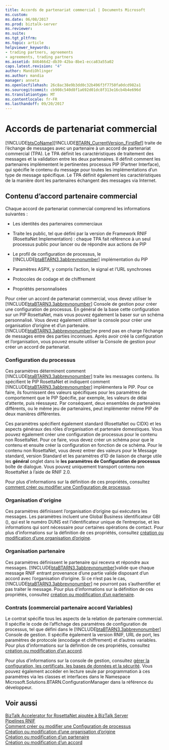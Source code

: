 ```yaml
---
title: Accords de partenariat commercial | Documents Microsoft
ms.custom: 
ms.date: 06/08/2017
ms.prod: biztalk-server
ms.reviewer: 
ms.suite: 
ms.tgt_pltfrm: 
ms.topic: article
helpviewer_keywords:
- trading partners, agreements
- agreements, trading partners
ms.assetid: 846466d2-db39-42ba-8be1-ecca83a55a02
caps.latest.revision: "4"
author: MandiOhlinger
ms.author: mandia
manager: anneta
ms.openlocfilehash: 26c8ac38e9b3dd0c32b496f3f7750fa0dcd982a1
ms.sourcegitcommit: cb908c540d8f1a692d01dc8f313e16cb4b4e696d
ms.translationtype: MT
ms.contentlocale: fr-FR
ms.lasthandoff: 09/20/2017
---
```

# <a name="trading-partner-agreements"></a>Accords de partenariat commercial
[!INCLUDE[btsCoName](../../includes/btsconame-md.md)][!INCLUDE[BTARN_CurrentVersion_FirstRef](../../includes/btarn-currentversion-firstref-md.md)] traite de l’échange de messages avec un partenaire à un accord de partenariat commercial (TPA). Le TPA définit les caractéristiques de traitement des messages et la validation entre les deux partenaires. Il définit comment les partenaires implémentent le pertinentes processus PIP (Partner Interface), qui spécifie le contenu du message pour toutes les implémentations d’un type de message spécifique. Le TPA définit également les caractéristiques de la manière dont les partenaires échangent des messages via Internet.  
  
## <a name="trading-partner-agreement-contents"></a>Contenu d’accord partenaire commercial  
 Chaque accord de partenariat commercial comprend les informations suivantes :  
  
-   Les identités des partenaires commerciaux  
  
-   Traite les public, tel que défini par la version de Framework RNIF (RosettaNet Implementation) : chaque TPA fait référence à un seul processus public pour lancer ou de répondre aux actions de PIP  
  
-   Le profil de configuration de processus, le [!INCLUDE[btaBTARN3.3abbrevnonumber](../../includes/btabtarn3-3abbrevnonumber-md.md)] implémentation du PIP  
  
-   Paramètres ASPX, y compris l’action, le signal et l’URL synchrones  
  
-   Protocoles de codage et de chiffrement  
  
-   Propriétés personnalisées  
  
 Pour créer un accord de partenariat commercial, vous devez utiliser le [!INCLUDE[btaBTARN3.3abbrevnonumber](../../includes/btabtarn3-3abbrevnonumber-md.md)] Console de gestion pour créer une configuration de processus. En général de la base cette configuration sur un PIP RosettaNet, mais vous pouvez également la baser sur un schéma personnalisé. Vous devez également utiliser la console pour créer une organisation d’origine et d’un partenaire. [!INCLUDE[btaBTARN3.3abbrevnonumber](../../includes/btabtarn3-3abbrevnonumber-md.md)]ne prend pas en charge l’échange de messages entre des parties inconnues. Après avoir créé la configuration et l’organisation, vous pouvez ensuite utiliser la Console de gestion pour créer un accord de partenariat.  
  
### <a name="process-configuration"></a>Configuration du processus  
 Ces paramètres déterminent comment [!INCLUDE[btaBTARN3.3abbrevnonumber](../../includes/btabtarn3-3abbrevnonumber-md.md)] traite les messages contenu. Ils spécifient le PIP RosettaNet et indiquent comment [!INCLUDE[btaBTARN3.3abbrevnonumber](../../includes/btabtarn3-3abbrevnonumber-md.md)] implémentera le PIP. Pour ce faire, ils fournissent des valeurs spécifiques pour les paramètres de comportement que le PIP Spécifie, par exemple, les valeurs de délai d’attente, puis réessayez. Par conséquent, deux ensembles de partenaires différents, ou le même jeu de partenaires, peut implémenter même PIP de deux manières différentes.  
  
 Ces paramètres spécifient également standard (RosettaNet ou CIDX) et les aspects généraux des rôles d’organisation et partenaire domestiques. Vous pouvez également créer une configuration de processus pour le contenu non RosettaNet. Pour ce faire, vous devez créer un schéma pour que le contenu et ensuite créer la configuration en fonction de ce schéma. Pour le contenu non RosettaNet, vous devez entrer des valeurs pour le Message standard, version Standard et les paramètres d’ID de liaison de charge utile les **général** onglet dans le **les paramètres de Configuration de processus** boîte de dialogue. Vous pouvez uniquement transport contenu non RosettaNet à l’aide de RNIF 2.0.  
  
 Pour plus d’informations sur la définition de ces propriétés, consultez [comment créer ou modifier une Configuration de processus](../../adapters-and-accelerators/accelerator-rosettanet/how-to-create-or-edit-a-process-configuration.md).  
  
### <a name="home-organization"></a>Organisation d'origine  
 Ces paramètres définissent l’organisation d’origine qui exécutera les messages. Les paramètres incluent une Global Business identificateur GBI (), qui est le numéro DUNS est l’identificateur unique de l’entreprise, et les informations qui sont nécessaire pour certaines opérations de contact. Pour plus d’informations sur la définition de ces propriétés, consultez [création ou modification d’une organisation d’origine](../../adapters-and-accelerators/accelerator-rosettanet/creating-or-editing-a-home-organization.md).  
  
### <a name="partner-organization"></a>Organisation partenaire  
 Ces paramètres définissent le partenaire qui recevra et répondre aux messages. [!INCLUDE[btaBTARN3.3abbrevnonumber](../../includes/btabtarn3-3abbrevnonumber-md.md)]valide que chaque message RNIF entrant provenance d’une partie valide disposant d’un accord avec l’organisation d’origine. Si ce n’est pas le cas, [!INCLUDE[btaBTARN3.3abbrevnonumber](../../includes/btabtarn3-3abbrevnonumber-md.md)] ne pourront pas s’authentifier et pas traiter le message. Pour plus d’informations sur la définition de ces propriétés, consultez [création ou modification d’un partenaire](../../adapters-and-accelerators/accelerator-rosettanet/creating-or-editing-a-partner.md).  
  
### <a name="agreements-trading-partner-agreement-variables"></a>Contrats (commercial partenaire accord Variables)  
 Le contrat spécifie tous les aspects de la relation de partenaire commercial. Il spécifie le code de l’affichage des paramètres de configuration de processus, tel que défini dans le [!INCLUDE[btaBTARN3.3abbrevnonumber](../../includes/btabtarn3-3abbrevnonumber-md.md)] Console de gestion. Il spécifie également la version RNIF, URL de port, les paramètres de protocole (encodage et chiffrement) et d’autres variables. Pour plus d’informations sur la définition de ces propriétés, consultez [création ou modification d’un accord](../../adapters-and-accelerators/accelerator-rosettanet/creating-or-editing-an-agreement.md).  
  
 Pour plus d’informations sur la console de gestion, consultez [gérer la configuration, les certificats, les bases de données et la sécurité](manage-configuration-certificates-databases-security.md). Vous pouvez également accéder en lecture seule par programmation à ces paramètres via les classes et interfaces dans le Namespace Microsoft.Solutions.BTARN.ConfigurationManager dans la référence du développeur.  
  
## <a name="see-also"></a>Voir aussi  
 [BizTalk Accelerator for RosettaNet ajoutée à BizTalk Server](../../adapters-and-accelerators/accelerator-rosettanet/what-biztalk-accelerator-for-rosettanet-adds-to-biztalk-server.md)   
 [Pipelines RNIF](../../adapters-and-accelerators/accelerator-rosettanet/rnif-pipelines.md)   
 [Comment créer ou modifier une Configuration de processus](../../adapters-and-accelerators/accelerator-rosettanet/how-to-create-or-edit-a-process-configuration.md)   
 [Création ou modification d’une organisation d’origine](../../adapters-and-accelerators/accelerator-rosettanet/creating-or-editing-a-home-organization.md)   
 [Création ou modification d’un partenaire](../../adapters-and-accelerators/accelerator-rosettanet/creating-or-editing-a-partner.md)   
 [Création ou modification d’un accord](../../adapters-and-accelerators/accelerator-rosettanet/creating-or-editing-an-agreement.md)